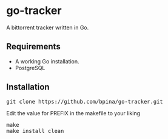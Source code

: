 <h1>go-tracker</h1>
<span>A bittorrent tracker written in Go.</span>

<h2>Requirements</h2>
<ul>
  <li>A working Go installation.</li>
  <li>PostgreSQL</li>
</ul>

<h2>Installation</h2>
<pre>
git clone https://github.com/bpina/go-tracker.git
</pre>
<p>Edit the value for PREFIX in the makefile to your liking</p>
<pre>
make
make install clean
</pre>

